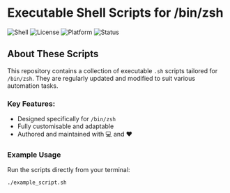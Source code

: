 # Executable Shell Scripts for /bin/zsh

![Shell](https://img.shields.io/badge/Shell-zsh-blue?logo=gnu-bash&logoColor=white)
![License](https://img.shields.io/badge/License-Freeware-green)
![Platform](https://img.shields.io/badge/Platform-macOS-lightgrey?logo=apple&logoColor=white)
![Status](https://img.shields.io/badge/Status-Active-brightgreen)

## About These Scripts

This repository contains a collection of executable `.sh` scripts tailored for `/bin/zsh`. They are regularly updated and modified to suit various automation tasks.

### Key Features:
- Designed specifically for `/bin/zsh`
- Fully customisable and adaptable
- Authored and maintained with 💻 and ❤️

### Example Usage
Run the scripts directly from your terminal:
```bash
./example_script.sh
